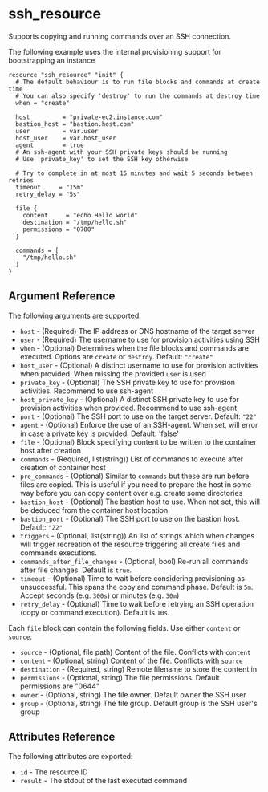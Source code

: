 # ssh_resource

Supports copying and running commands over an
SSH connection.

The following example uses the internal provisioning support for bootstrapping an instance

```hcl
resource "ssh_resource" "init" {
  # The default behaviour is to run file blocks and commands at create time
  # You can also specify 'destroy' to run the commands at destroy time
  when = "create"
  
  host         = "private-ec2.instance.com"
  bastion_host = "bastion.host.com"
  user         = var.user
  host_user    = var.host_user
  agent        = true
  # An ssh-agent with your SSH private keys should be running
  # Use 'private_key' to set the SSH key otherwise

  # Try to complete in at most 15 minutes and wait 5 seconds between retries
  timeout     = "15m"
  retry_delay = "5s"
  
  file {
    content     = "echo Hello world"
    destination = "/tmp/hello.sh"
    permissions = "0700"
  }
  
  commands = [
    "/tmp/hello.sh"
  ]
}
```

## Argument Reference

The following arguments are supported:

* `host` - (Required) The IP address or DNS hostname of the target server
* `user` - (Required) The username to use for provision activities using SSH
* `when` - (Optional) Determines when the file blocks and commands are executed. Options are `create` or `destroy`. Default: `"create"`
* `host_user` - (Optional) A distinct username to use for provision activities when provided. When missing the provided `user` is used
* `private_key` - (Optional) The SSH private key to use for provision activities. Recommend to use ssh-agent
* `host_private_key` - (Optional) A distinct SSH private key to use for provision activities when provided. Recommend to use ssh-agent
* `port` - (Optional) The SSH port to use on the target server. Default: `"22"`
* `agent` - (Optional) Enforce the use of an SSH-agent. When set, will error in case a private key is provided. Default: 'false'
* `file` - (Optional) Block specifying content to be written to the container host after creation
* `commands` - (Required, list(string)) List of commands to execute after creation of container host
* `pre_commands` - (Optional) Similar to `commands` but these are run before files are copied. This is useful if you need to prepare
  the host in some way before you can copy content over e.g. create some directories
* `bastion_host` - (Optional) The bastion host to use.  When not set, this will be deduced from the container host location
* `bastion_port` - (Optional) The SSH port to use on the bastion host. Default: `"22"`
* `triggers` - (Optional, list(string)) An list of strings which when changes will trigger recreation of the resource triggering
  all create files and commands executions.
* `commands_after_file_changes` - (Optional, bool) Re-run all commands after file changes. Default is `true`.
* `timeout` - (Optional) Time to wait before considering provisioning as unsuccessful. This spans the copy and command phase. Default is `5m`. Accept seconds (e.g. `300s`) or minutes (e.g. `30m`)
* `retry_delay` - (Optional) Time to wait before retrying an SSH operation (copy or command execution). Default is `10s`.

Each `file` block can contain the following fields. Use either `content` or `source`:

* `source` - (Optional, file path) Content of the file. Conflicts with `content`
* `content` - (Optional, string) Content of the file. Conflicts with `source`
* `destination` - (Required, string) Remote filename to store the content in
* `permissions` - (Optional, string) The file permissions. Default permissions are "0644"
* `owner` - (Optional, string) The file owner. Default owner the SSH user
* `group` - (Optional, string) The file group. Default group is the SSH user's group

## Attributes Reference

The following attributes are exported:

* `id` - The resource ID
* `result` - The stdout of the last executed command
